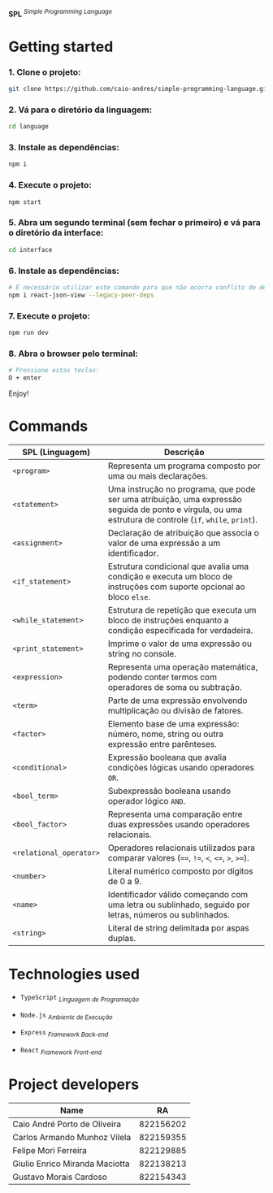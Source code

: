 **SPL** <sup>_Simple Programming Language_<sup>

# Getting started

### 1. Clone o projeto:

```bash
git clone https://github.com/caio-andres/simple-programming-language.git
```

### 2. Vá para o diretório da linguagem:

```bash
cd language
```

### 3. Instale as dependências:

```bash
npm i
```

### 4. Execute o projeto:

```bash
npm start
```

### 5. Abra um segundo terminal (sem fechar o primeiro) e vá para o diretório da interface:

```bash
cd interface
```

### 6. Instale as dependências:

```bash
# É necessário utilizar este comando para que não ocorra conflito de dependências
npm i react-json-view --legacy-peer-deps
```

### 7. Execute o projeto:

```bash
npm run dev
```

### 8. Abra o browser pelo terminal:

```bash
# Pressione estas teclas:
O + enter
```

Enjoy!

# Commands

| **SPL (Linguagem)**     | **Descrição**                                                                                                                                            |
| ----------------------- | -------------------------------------------------------------------------------------------------------------------------------------------------------- |
| `<program>`             | Representa um programa composto por uma ou mais declarações.                                                                                             |
| `<statement>`           | Uma instrução no programa, que pode ser uma atribuição, uma expressão seguida de ponto e vírgula, ou uma estrutura de controle (`if`, `while`, `print`). |
| `<assignment>`          | Declaração de atribuição que associa o valor de uma expressão a um identificador.                                                                        |
| `<if_statement>`        | Estrutura condicional que avalia uma condição e executa um bloco de instruções com suporte opcional ao bloco `else`.                                     |
| `<while_statement>`     | Estrutura de repetição que executa um bloco de instruções enquanto a condição especificada for verdadeira.                                               |
| `<print_statement>`     | Imprime o valor de uma expressão ou string no console.                                                                                                   |
| `<expression>`          | Representa uma operação matemática, podendo conter termos com operadores de soma ou subtração.                                                           |
| `<term>`                | Parte de uma expressão envolvendo multiplicação ou divisão de fatores.                                                                                   |
| `<factor>`              | Elemento base de uma expressão: número, nome, string ou outra expressão entre parênteses.                                                                |
| `<conditional>`         | Expressão booleana que avalia condições lógicas usando operadores `OR`.                                                                                  |
| `<bool_term>`           | Subexpressão booleana usando operador lógico `AND`.                                                                                                      |
| `<bool_factor>`         | Representa uma comparação entre duas expressões usando operadores relacionais.                                                                           |
| `<relational_operator>` | Operadores relacionais utilizados para comparar valores (`==`, `!=`, `<`, `<=`, `>`, `>=`).                                                              |
| `<number>`              | Literal numérico composto por dígitos de 0 a 9.                                                                                                          |
| `<name>`                | Identificador válido começando com uma letra ou sublinhado, seguido por letras, números ou sublinhados.                                                  |
| `<string>`              | Literal de string delimitada por aspas duplas.                                                                                                           |

# Technologies used

- `TypeScript` <sub>_Linguagem de Programação_</sub>

- `Node.js` <sub>_Ambiente de Execução_</sub>

- `Express` <sub>_Framework Back-end_</sub>

- `React` <sub>_Framework Front-end_</sub>

# Project developers

| Name                           | RA        |
| ------------------------------ | --------- |
| Caio André Porto de Oliveira   | 822156202 |
| Carlos Armando Munhoz Vilela   | 822159355 |
| Felipe Mori Ferreira           | 822129885 |
| Giulio Enrico Miranda Maciotta | 822138213 |
| Gustavo Morais Cardoso         | 822154343 |
